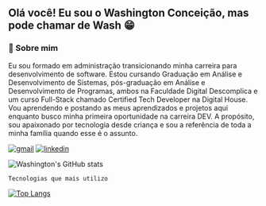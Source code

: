 ## Olá você! Eu sou o Washington Conceição, mas pode chamar de Wash 😁
### 🚀 Sobre mim
Eu sou formado em administração transicionando minha carreira para desenvolvimento de software.
Estou cursando Graduação em Análise e Desenvolvimento de Sistemas, pós-graduação em Análise e Desenvolvimento de Programas, ambos na Faculdade Digital Descomplica e um curso Full-Stack chamado Certified Tech Developer na Digital House.
Vou aprendendo e postando as meus aprendizados e projetos aqui enquanto busco minha primeira oportunidade na carreira DEV.
A propósito, sou apaixonado por tecnologia desde criança e sou a referência de toda a minha família quando esse é o assunto.



[![gmail](https://img.shields.io/badge/Gmail-D14836?style=for-the-badge&logo=gmail&logoColor=white)](mailto:washingtonldamacenac@gmail.com?Subject=Ol%E1%20Washington%2C%20vi%20seu%20perfil%20no%20github)
[![linkedin](https://img.shields.io/badge/LinkedIn-0077B5?style=for-the-badge&logo=linkedin&logoColor=white)](https://www.linkedin.com/in/washingtonldamacenac/)


![Washington's GitHub stats](https://github-readme-stats.vercel.app/api?username=1pretom&show_icons=true&theme=synthwave)

    Tecnologias que mais utilizo

[![Top Langs](https://github-readme-stats.vercel.app/api/top-langs/?username=1pretom)](https://github.com/anuraghazra/github-readme-stats)
